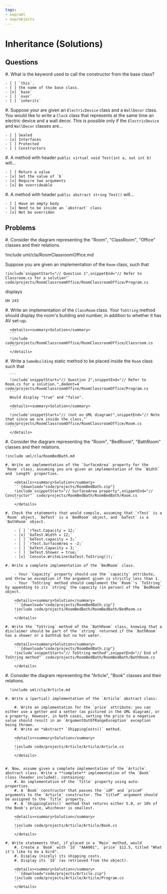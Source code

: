 ```yaml
---
tags:
- oop/uml
- oop/objects
---
```


# Inheritance (Solutions)

## Questions

#. What is the keyword used to call the constructor from the base class?

    - [ ] `this`.
    - [ ] the name of the base class.
    - [x] `base`
    - [ ] `over`
    - [ ] `inherits`

#. Suppose your are given an `ElectricDevice` class and a `WallDecor` class. You would like to write a `Clock` class that represents at the same time an electric device and a wall decor. This is possible only if the `ElectricDevice` and `WallDecor` classes are…

    - [ ] Sealed
    - [x] Interfaces
    - [ ] Protected
    - [ ] Constructors

#. A method with header `public virtual void Test(int a, out int b)` will…

    - [ ] Return a value
    - [x] Set the value of `b`
    - [x] Require two arguments
    - [x] Be overrideable

#. A method with header `public abstract string Test()` will…

    - [ ] Have an empty body
    - [x] Need to be inside an `abstract` class
    - [x] Not be overriden

## Problems

#. Consider the diagram representing the "Room", "ClassRoom", "Office" classes and their relations.

  !include uml/cla/RoomClassroomOffice.md

  Suppose you are given an implementation of the `Room` class, such that 

  ```
  !include`snippetStart="// Question 1",snippetEnd="// Refer to Classroom.cs for a solution"` code/projects/RoomClassroomOffice/RoomClassroomOffice/Program.cs
  ```

  displays

  ```text
  UH 243
  ```

  #. Write an implementation of the `ClassRoom` class. Your `ToString` method should display the room's building and number, in addition to whether it has AV set-up.

      <details><summary>Solution</summary>
      ```
      !include code/projects/RoomClassroomOffice/RoomClassroomOffice/Classroom.cs
      ```
      </details>

  #. Write a `SameBuilding` static method to be placed inside the `Room` class such that

      ```
      !include`snippetStart="// Question 2",snippetEnd="// Refer to Room.cs for a solution.",dedent=4` code/projects/RoomClassroomOffice/RoomClassroomOffice/Program.cs
      ```
      Would display "true" and "false".
      
      <details><summary>Solution</summary>
      ```
      !include`snippetStart="// (not on UML diagram)",snippetEnd="// Note that since we are inside the class,"` code/projects/RoomClassroomOffice/RoomClassroomOffice/Room.cs
      ```
      </details>
      
    
#. Consider the diagram representing the "Room", "BedRoom", "BathRoom" classes and their relations.

    !include uml/cla/RoomBedBath.md
    
    #. Write an implementation of the `SurfaceArea` property for the `Room` class, assuming you are given an implementation of the `Width` and `Length` properties.
    
        <details><summary>Solution</summary>
        ```{download="code/projects/RoomBedBath.zip"}
        !include`snippetStart="// SurfaceArea property",snippetEnd="// Constructor"` code/projects/RoomBedBath/RoomBedBath/Room.cs
        ```
        </details>
    
    #. Check the statements that would compile, assuming that `rTest` is a `Room` object, `beTest` is a `BedRoom` object, and `baTest` is a `BathRoom` object.
        
        - [ ] `rTest.Capacity = 12;`
        - [x] `baTest.Width = 12;`
        - [ ] `beTest.capacity = 3;`
        - [ ] `rTest.SurfaceArea = -2;`
        - [ ] `baTest.Capacity = 3;`
        - [ ] `beTest.Shower = true;`
        - [x] `Console.WriteLine(baTest.ToString());`
        
    #. Write a complete implementation of the `BedRoom` class.
    
        - Your `Capacity` property should use the `capacity` attribute, and throw an exception if the argument given is strictly less than 1.
        - Your `ToString` method should complement the `Room`'s `ToString` by appending to its `string` the capacity (in person) of the `BedRoom` object.
        
        <details><summary>Solution</summary>
        ```{download="code/projects/RoomBedBath.zip"}
        !include code/projects/RoomBedBath/RoomBedBath/BedRoom.cs
        ```
        </details>

    #. Write the `ToString` method of the `BathRoom` class, knowing that a disclaimer should be part of the `string` returned if the `BathRoom` has a shower or a bathtub but no hot water.
  
        <details><summary>Solution</summary>
        ```{download="code/projects/RoomBedBath.zip"}
        !include`snippetStart="// ToString method",snippetEnd="// End of ToString method"` code/projects/RoomBedBath/RoomBedBath/BathRoom.cs
        ```
        </details>
        

#. Consider the diagram representing the "Article", "Book" classes and their relations.

      !include uml/cla/Article.md

    #. Write a (partial) implementation of the `Article` abstract class:

        #. Write an implementation for the `price` attribute: you can either use a getter and a setter (as pictured in the UML diagram), or a property. However, in both cases, setting the price to a negative value should result in an `ArgumentOutOfRangeException` exception being thrown.
        #. Write an *abstract* `ShippingCosts()` method.

        <details><summary>Solution</summary>
        ```
        !include code/projects/Article/Article/Article.cs
        ```
        </details>

        
    #. Now, assume given a complete implementation of the `Article` abstract class. Write a **complete** implementation of the `Book` class (header included), containing:
        #. An implementation of the `Title` property using auto-properties.
        #. A `Book` constructor that passes the `idP` and `priceP` arguments to the `Article` constructor. The `titleP` argument should be assigned to the `Title` property.
        #. A `ShippingCosts()` method that returns either 5.0, or 10% of the Book's price, whichever is smallest.
    
        <details><summary>Solution</summary>
        ```
        !include code/projects/Article/Article/Book.cs
        ```
        </details>
    
    #. Write statements that, if placed in a `Main` method, would
        #. Create a `Book` with `Id` "AAA001", `price` $12.5, titled "What it's like to be a bird".
        #. Display (nicely) its shipping costs.
        #. Display its `Id` (as retrieved from the object).

        <details><summary>Solution</summary>
        ```{download="code/projects/Article.zip"}
        !include code/projects/Article/Article/Program.cs
        ```
        </details>

